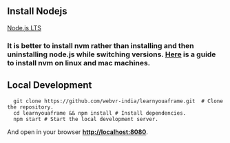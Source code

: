 ## Install Nodejs
  [Node.js LTS]()

  ### It is better to install nvm rather than installing and then uninstalling node.js while switching versions. [Here](https://nodesource.com/blog/installing-node-js-tutorial-using-nvm-on-mac-os-x-and-ubuntu/) is a guide to install nvm on linux and mac machines.
## Local Development
```
  git clone https://github.com/webvr-india/learnyouaframe.git  # Clone the repository.
  cd learnyouaframe && npm install # Install dependencies.
  npm start # Start the local development server.
```

And open in your browser **[http://localhost:8080](http://localhost:8080)**.

